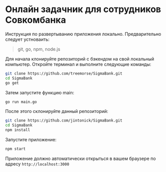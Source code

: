 # Онлайн задачник для сотрудников Совкомбанка

Инструкция по развертыванию приложения локально.
Предварительно следует устноваить:

> git, go, npm, node.js

Для начала клонируйте репозиторий с бэкендом на свой локальный компьютер. Откройте терминал и выполните следующие команды:

```bash
git clone https://github.com/treemorse/SigmaBank.git
cd SigmaBank
go get
```

Затем запустите функцию main:

```bash
go run main.go
```

После этого склонируйте данный репозиторий:

```bash
git clone https://github.com/jintonick/SigmaBank.git
cd SigmaBank
npm install
```

Запустите приложение:

```bash
npm start
```

Приложение должно автоматически открыться в вашем браузере по адресу `http://localhost:3000`
